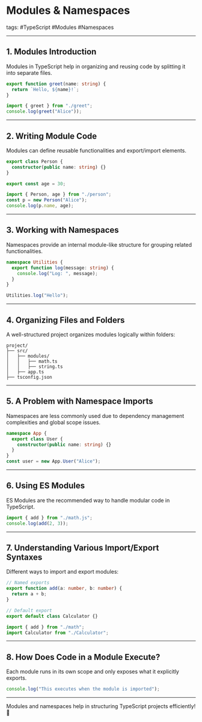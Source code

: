 # Modules & Namespaces

tags: #TypeScript #Modules #Namespaces  

---

## **1. Modules Introduction**
Modules in TypeScript help in organizing and reusing code by splitting it into separate files.

```ts
export function greet(name: string) {
  return `Hello, ${name}!`;
}
```

```ts
import { greet } from "./greet";
console.log(greet("Alice"));
```

---

## **2. Writing Module Code**
Modules can define reusable functionalities and export/import elements.

```ts
export class Person {
  constructor(public name: string) {}
}

export const age = 30;
```

```ts
import { Person, age } from "./person";
const p = new Person("Alice");
console.log(p.name, age);
```

---

## **3. Working with Namespaces**
Namespaces provide an internal module-like structure for grouping related functionalities.

```ts
namespace Utilities {
  export function log(message: string) {
    console.log("Log: ", message);
  }
}

Utilities.log("Hello");
```

---

## **4. Organizing Files and Folders**
A well-structured project organizes modules logically within folders:

```
project/
├── src/
│   ├── modules/
│   │   ├── math.ts
│   │   ├── string.ts
│   ├── app.ts
├── tsconfig.json
```

---

## **5. A Problem with Namespace Imports**
Namespaces are less commonly used due to dependency management complexities and global scope issues.

```ts
namespace App {
  export class User {
    constructor(public name: string) {}
  }
}
const user = new App.User("Alice");
```

---

## **6. Using ES Modules**
ES Modules are the recommended way to handle modular code in TypeScript.

```ts
import { add } from "./math.js";
console.log(add(2, 3));
```

---

## **7. Understanding Various Import/Export Syntaxes**
Different ways to import and export modules:

```ts
// Named exports
export function add(a: number, b: number) {
  return a + b;
}

// Default export
export default class Calculator {}
```

```ts
import { add } from "./math";
import Calculator from "./Calculator";
```

---

## **8. How Does Code in a Module Execute?**
Each module runs in its own scope and only exposes what it explicitly exports.

```ts
console.log("This executes when the module is imported");
```

---

Modules and namespaces help in structuring TypeScript projects efficiently! 🚀

